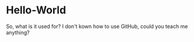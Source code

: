 # Hello-World
So, what is it used for?
I don't kown how to use GitHub, could you teach me anything?
